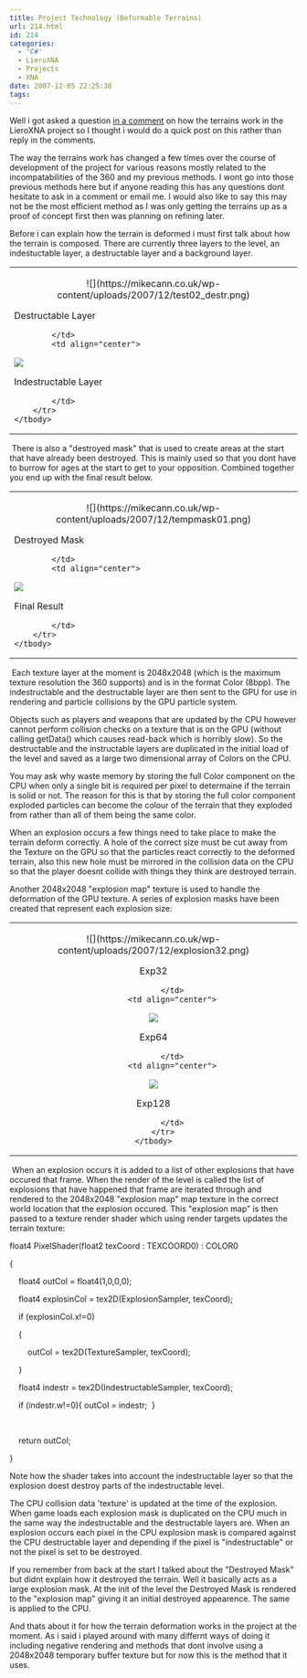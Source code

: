 ```yaml
---
title: Project Technology (Deformable Terrains)
url: 214.html
id: 214
categories:
  - 'C#'
  - LieroXNA
  - Projects
  - XNA
date: 2007-12-05 22:25:38
tags:
---
```


Well i got asked a question [in a comment](https://www.mikecann.co.uk/?p=208#comment-1333) on how the terrains work in the LieroXNA project so I thought i would do a quick post on this rather than reply in the comments.

The way the terrains work has changed a few times over the course of development of the project for various reasons mostly related to the incompatabilities of the 360 and my previous methods. I wont go into those previous methods here but if anyone reading this has any questions dont hesitate to ask in a comment or email me. I would also like to say this may not be the most efficient method as I was only getting the terrains up as a proof of concept first then was planning on refining later.

<!-- more -->

Before i can explain how the terrain is deformed i must first talk about how the terrain is composed. There are currently three layers to the level, an indestuctable layer, a destructable layer and a background layer.

<table width="100%" cellspacing="0" cellpadding="0" border="0">
    <tbody>
        <tr>
            <td>
            <p align="center">![](https://mikecann.co.uk/wp-content/uploads/2007/12/test02_destr.png)

Destructable Layer

            </td>
            <td align="center">

![](https://mikecann.co.uk/wp-content/uploads/2007/12/test02_indestr.png)

Indestructable Layer

            </td>
        </tr>
    </tbody>
</table>
</p>

&nbsp;There is also a &quot;destroyed mask&quot; that is used to create areas at the start that have already been destroyed. This is mainly used so that you dont have to burrow for ages at the start to get to your opposition. Combined together you end up with the final result below.

<table width="100%" cellspacing="0" cellpadding="0" border="0" align="center">
    <tbody>
        <tr>
            <td>
            <p align="center">![](https://mikecann.co.uk/wp-content/uploads/2007/12/tempmask01.png)

Destroyed Mask

            </td>
            <td align="center">

![](https://mikecann.co.uk/wp-content/uploads/2007/12/test03_final.png)

Final Result

            </td>
        </tr>
    </tbody>
</table>
</p>

&nbsp;Each texture layer at the moment is 2048x2048 (which is the maximum texture resolution the 360 supports) and is in the format Color (8bpp). The indestructable and the destructable layer are then sent to the GPU for use in rendering and particle collisions by the GPU particle system.

Objects such as players and weapons that are updated by the CPU however cannot perform collision checks on a texture that is on the GPU (without calling getData() which causes read-back which is horribly slow). So the destructable and the instructable layers are duplicated in the initial load of the level and saved as a large two dimensional array of Colors on the CPU.

You may ask why waste memory by storing the full Color component on the CPU when only a single bit is required per pixel to determaine if the terrain is solid or not. The reason for this is that by storing the full color component exploded particles can become the colour of the terrain that they exploded from rather than all of them being the same color.

When an explosion occurs a few things need to take place to make the terrain deform correctly. A hole of the correct size must be cut away from the Texture on the GPU so that the particles react correctly to the deformed terrain, also this new hole must be mirrored in the collision data on the CPU so that the player doesnt collide with things they think are destroyed terrain.

Another 2048x2048 &quot;explosion map&quot; texture is used to handle the deformation of the GPU texture. A series of explosion masks have been created that represent each explosion size:

<table width="100%" cellspacing="0" cellpadding="0" border="0">
    <tbody>
        <tr>
            <td align="center">
            <p>![](https://mikecann.co.uk/wp-content/uploads/2007/12/explosion32.png)

Exp32

            </td>
            <td align="center">

![](https://mikecann.co.uk/wp-content/uploads/2007/12/explosion64.png)

Exp64

            </td>
            <td align="center">

![](https://mikecann.co.uk/wp-content/uploads/2007/12/explosion128.png)

Exp128

            </td>
        </tr>
    </tbody>
</table>
</p>

&nbsp;When an explosion occurs it is added to a list of other explosions that have occured that frame. When the render of the level is called the list of explosions that have happened that frame are iterated through and rendered to the 2048x2048 &quot;explosion map&quot; map texture in the correct world location that the explosion occured. This &quot;explosion map&quot; is then passed to a texture render shader which using render targets updates the terrain texture:

float4 PixelShader(float2 texCoord : TEXCOORD0) : COLOR0

{

&nbsp;&nbsp; &nbsp;float4 outCol = float4(1,0,0,0);

&nbsp;&nbsp; &nbsp;float4 explosinCol = tex2D(ExplosionSampler, texCoord);

&nbsp;&nbsp; &nbsp;if (explosinCol.x!=0)

&nbsp;&nbsp; &nbsp;{

&nbsp;&nbsp; &nbsp;&nbsp;&nbsp; &nbsp;outCol = tex2D(TextureSampler, texCoord);

&nbsp;&nbsp; &nbsp;}

&nbsp;&nbsp;&nbsp; float4 indestr = tex2D(IndestructableSampler, texCoord);

&nbsp;&nbsp;&nbsp; if (indestr.w!=0){ outCol = indestr;&nbsp; }

&nbsp;&nbsp; &nbsp;

&nbsp;&nbsp;&nbsp; return outCol;

}

Note how the shader takes into account the indestructable layer so that the explosion doest destroy parts of the indestructable level.

The CPU collision data 'texture' is updated at the time of the explosion. When game loads each explosion mask is duplicated on the CPU much in the same way the indestructable and the destructable layers are. When an explosion occurs each pixel in the CPU explosion mask is compared against the CPU destructable layer and depending if the pixel is &quot;indestructable&quot; or not the pixel is set to be destroyed.

If you remember from back at the start I talked about the &quot;Destroyed Mask&quot; but didnt explain how it destroyed the terrain. Well it basically acts as a large explosion mask. At the init of the level the Destroyed Mask is rendered to the &quot;explosion map&quot; giving it an initial destroyed appearence. The same is applied to the CPU.

And thats about it for how the terrain deformation works in the project at the moment. As i said i played around with many differnt ways of doing it including negative rendering and methods that dont involve using a 2048x2048 temporary buffer texture but for now this is the method that it uses.